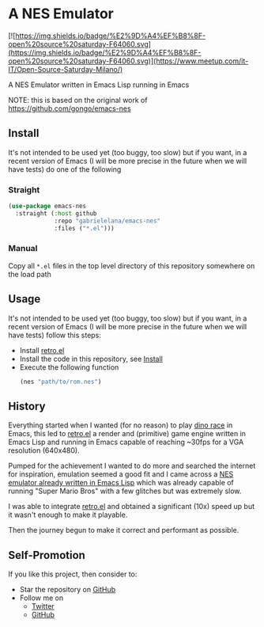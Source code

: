 # A NES Emulator

[![https://img.shields.io/badge/%E2%9D%A4%EF%B8%8F-open%20source%20saturday-F64060.svg](https://img.shields.io/badge/%E2%9D%A4%EF%B8%8F-open%20source%20saturday-F64060.svg)](https://www.meetup.com/it-IT/Open-Source-Saturday-Milano/)

A NES Emulator written in Emacs Lisp running in Emacs

NOTE: this is based on the original work of https://github.com/gongo/emacs-nes

## Install

It's not intended to be used yet (too buggy, too slow) but if you want, in a
recent version of Emacs (I will be more precise in the future when we will have
tests) do one of the following

### Straight

```cl
(use-package emacs-nes
  :straight (:host github
             :repo "gabrielelana/emacs-nes"
             :files ("*.el")))
```

### Manual

Copy all `*.el` files in the top level directory of this repository somewhere on
the load path

## Usage

It's not intended to be used yet (too buggy, too slow) but if you want, in a
recent version of Emacs (I will be more precise in the future when we will have
tests) follow this steps:

- Install [retro.el](https://github.com/gabrielelana/retro.el)
- Install the code in this repository, see [Install](#install)
- Execute the following function
  ```cl
  (nes "path/to/rom.nes")
  ```

## History

Everything started when I wanted (for no reason) to play [dino race](chrome://dino) in Emacs, this
led to [retro.el](https://github.com/gabrielelana/retro.el) a render and (primitive) game engine
written in Emacs Lisp and running in Emacs capable of reaching ~30fps for a VGA resolution (640x480).

Pumped for the achievement I wanted to do more and searched the internet for inspiration, emulation
seemed a good fit and I came across a [NES emulator already written in Emacs
Lisp](https://github.com/gongo/emacs-nes) which was already capable of running "Super Mario Bros"
with a few glitches but was extremely slow.

I was able to integrate [retro.el](https://github.com/gabrielelana/retro.el) and obtained a
significant (10x) speed up but it wasn't enough to make it playable.

Then the journey begun to make it correct and performant as possible.

## Self-Promotion

If you like this project, then consider to:

- Star the repository on [GitHub](https://github.com/gabrielelana/emacs-nes)
- Follow me on
  - [Twitter](http://twitter.com/gabrielelana)
  - [GitHub](https://github.com/gabrielelana)
